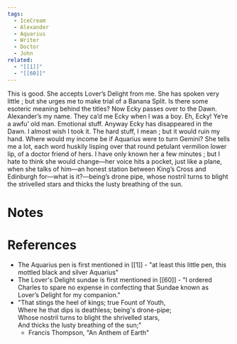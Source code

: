 ```yaml
---
tags:
  - IceCream
  - Alexander
  - Aquarius
  - Writer
  - Doctor
  - John
related:
  - "[[1]]"
  - "[[60]]"
---
```

This is good. She accepts Lover’s Delight from me. She has spoken very little ; but she urges me to make trial of a Banana Split. Is there some esoteric meaning behind the titles? Now Ecky passes over to the Dawn. Alexander’s my name. They ca’d me Ecky when I was a boy. Eh, Ecky! Ye’re a awfu’ old man. Emotional stuff. Anyway Ecky has disappeared in the Dawn. I almost wish I took it. The hard stuff, I mean ; but it would ruin my hand. Where would my income be if Aquarius were to turn Gemini? She tells me a lot, each word huskily lisping over that round petulant vermilion lower lip, of a doctor friend of hers. I have only known her a few minutes ; but I hate to think she would change—her voice hits a pocket, just like a plane, when she talks of him—an honest station between King’s Cross and Edinburgh for—what is it?—being’s drone pipe, whose nostril turns to blight the strivelled stars and thicks the lusty breathing of the sun.
# Notes

# References
- The Aquarius pen is first mentioned in [[1]] - "at least this little pen, this mottled black and silver Aquarius"
- The Lover's Delight sundae is first mentioned in [[60]] - "I ordered Charles to spare no expense in confecting that Sundae known as Lover’s Delight for my companion."
- "That stings the heel of kings; true Fount of Youth,  
Where he that dips is deathless; being's drone-pipe;  
Whose nostril turns to blight the shrivelled stars,  
And thicks the lusty breathing of the sun;"
	- Francis Thompson, "An Anthem of Earth"
